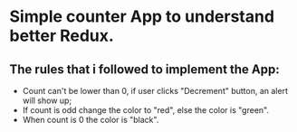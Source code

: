# Simple counter App to understand better Redux.

## The rules that i followed to implement the App:

- Count can't be lower than 0, if user clicks "Decrement" button, an alert will show up;
- If count is odd change the color to "red", else the color is "green".
- When count is 0 the color is "black".


